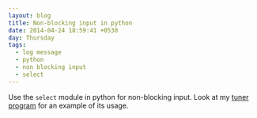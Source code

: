 ```yaml
---
layout: blog
title: Non-blocking input in python
date: 2014-04-24 18:59:41 +0530
day: Thursday
tags:
  - log message
  - python
  - non blocking input
  - select
---
```


Use the `select` module in python for non-blocking input. Look at my [tuner program](https://github.com/praveenv253/tuner) for an example of its usage.

